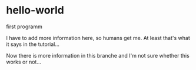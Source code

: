 # hello-world
first programm

I have to add more information here, so humans get me. At least that's what it says in the tutorial...

Now there is more information in this branche and I'm not sure whether this works or not...
